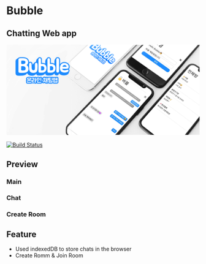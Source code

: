 # Bubble
## Chatting Web app

[![intruduce](https://raw.githubusercontent.com/Pocript/Bubble/main/resource/preview.png)](https://nodesource.com/products/nsolid)

[![Build Status](https://travis-ci.org/joemccann/dillinger.svg?branch=master)](https://travis-ci.org/joemccann/dillinger)

## Preview
### Main
### Chat
### Create Room
## Feature 
* Used indexedDB to store chats in the browser
* Create Romm & Join Room
